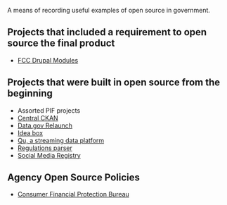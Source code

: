 A means of recording useful examples of open source in government.  

## Projects that included a requirement to open source the final product
* [FCC Drupal Modules](http://www.fcc.gov/developers#opensource)

## Projects that were built in open source from the beginning
* Assorted PIF projects
* [Central CKAN](https://github.com/GSA/enterprise-data-inventory)
* [Data.gov Relaunch](https://github.com/GSA/data.gov)
* [Idea box](https://github.com/cfpb/idea-box)
* [Qu, a streaming data platform](https://github.com/cfpb/qu)
* [Regulations parser](https://github.com/cfpb/regulations-parser)
* [Social Media Registry](https://github.com/GSA/ringsail)

## Agency Open Source Policies
* [Consumer Financial Protection Bureau](http://www.consumerfinance.gov/developers/sourcecodepolicy/)
